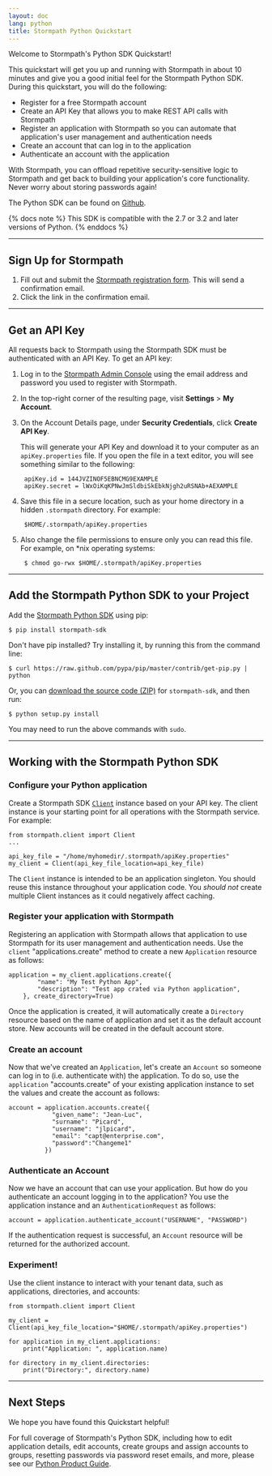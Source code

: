 ```yaml
---
layout: doc
lang: python
title: Stormpath Python Quickstart
---
```


Welcome to Stormpath's Python SDK Quickstart!

This quickstart will get you up and running with Stormpath in about 10 minutes and give you a good initial feel for the Stormpath Python SDK.  During this quickstart, you will do the following:

* Register for a free Stormpath account
* Create an API Key that allows you to make REST API calls with Stormpath
* Register an application with Stormpath so you can automate that application's user management and authentication needs
* Create an account that can log in to the application
* Authenticate an account with the application

With Stormpath, you can offload repetitive security-sensitive logic to Stormpath and get back to building your application's core functionality.  Never worry about storing passwords again!

The Python SDK can be found on [Github](https://github.com/stormpath/stormpath-sdk-python).

{% docs note %}
This SDK is compatible with the 2.7 or 3.2 and later versions of Python.
{% enddocs %}

***

## Sign Up for Stormpath

1. Fill out and submit the [Stormpath registration form](https://api.stormpath.com/register).  This will send a confirmation email.
2. Click the link in the confirmation email.

***

## <a name="apiKey"></a> Get an API Key

All requests back to Stormpath using the Stormpath SDK must be authenticated with an API Key. To get an API key:

1. Log in to the [Stormpath Admin Console](https://api.stormpath.com) using the email address and password you used to register with Stormpath.

2. In the top-right corner of the resulting page, visit **Settings** > **My Account**.

    <!-- TODO: SCREENSHOT (arrow calling attention to the 'My Accounts' menu item)   -->

3. On the Account Details page, under **Security Credentials**, click **Create API Key**.

    <!-- TODO: SCREENSHOT (arrow calling attention to the 'Create API Key' button) -->

    This will generate your API Key and download it to your computer as an `apiKey.properties` file. If you open the file in a text editor, you will see something similar to the following:

        apiKey.id = 144JVZINOF5EBNCMG9EXAMPLE
        apiKey.secret = lWxOiKqKPNwJmSldbiSkEbkNjgh2uRSNAb+AEXAMPLE

4. Save this file in a secure location, such as your home directory in a hidden `.stormpath` directory. For example:

        $HOME/.stormpath/apiKey.properties

5. Also change the file permissions to ensure only you can read this file. For example, on \*nix operating systems:

        $ chmod go-rwx $HOME/.stormpath/apiKey.properties

***

## Add the Stormpath Python SDK to your Project

Add the [Stormpath Python SDK](https://github.com/stormpath/stormpath-sdk-python) using pip:

    $ pip install stormpath-sdk

Don't have pip installed? Try installing it, by running this from the command line:

    $ curl https://raw.github.com/pypa/pip/master/contrib/get-pip.py | python

Or, you can [download the source code (ZIP)](https://github.com/stormpath/stormpath-sdk-python/zipball/master "stormpath-sdk
source code") for `stormpath-sdk`, and then run:

    $ python setup.py install

You may need to run the above commands with `sudo`. 

***

## Working with the Stormpath Python SDK

### Configure your Python application

Create a Stormpath SDK [`Client`](http://www.stormpath.com/docs/python/product-guide#Client) instance based on your API key. The client instance is your starting point for all operations with the Stormpath service. For example:

    from stormpath.client import Client
    ...

    api_key_file = "/home/myhomedir/.stormpath/apiKey.properties"
    my_client = Client(api_key_file_location=api_key_file)

The `Client` instance is intended to be an application singleton. You should reuse this instance throughout your application code. You *should not* create multiple Client instances as it could negatively affect caching.

### Register your application with Stormpath

Registering an application with Stormpath allows that application to use Stormpath for its user management and authentication needs. Use the `client` "applications.create" method to create a new `Application` resource as follows:

    application = my_client.applications.create({
            "name": "My Test Python App",
            "description": "Test app crated via Python application",
        }, create_directory=True)

Once the application is created, it will automatically create a `Directory` resource based on the name of application and set it as the default account store. New accounts will be created in the default account store.

### Create an account 

Now that we've created an `Application`, let's create an `Account` so someone can log in to (i.e. authenticate with) the application. To do so, use the `application` "accounts.create" of your existing application instance to set the values and create the account as follows:

    account = application.accounts.create({
                "given_name": "Jean-Luc",
                "surname": "Picard",
                "username": "jlpicard",
                "email": "capt@enterprise.com",
                "password":"Changeme1"
              })

### Authenticate an Account

Now we have an account that can use your application.  But how do you authenticate an account logging in to the application? You use the application instance and an `AuthenticationRequest` as follows:

    account = application.authenticate_account("USERNAME", "PASSWORD")

If the authentication request is successful, an `Account` resource will be returned for the authorized account.

### Experiment! 

Use the client instance to interact with your tenant data, such as applications, directories, and accounts:

    from stormpath.client import Client

    my_client = Client(api_key_file_location="$HOME/.stormpath/apiKey.properties")

    for application in my_client.applications:
        print("Application: ", application.name)

    for directory in my_client.directories:
        print("Directory:", directory.name)

***

## Next Steps

We hope you have found this Quickstart helpful!

For full coverage of Stormpath's Python SDK, including how to edit application details, edit accounts, create groups and assign accounts to groups, resetting passwords via password reset emails, and more, please see our [Python Product Guide](http://www.stormpath.com/docs/python/product-guide).
